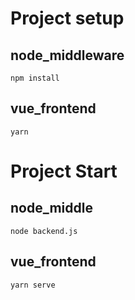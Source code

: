 # Project setup

## node_middleware

```
npm install
```

## vue_frontend

```
yarn
```

# Project Start

## node_middle

```
node backend.js
```

## vue_frontend

```
yarn serve
```
